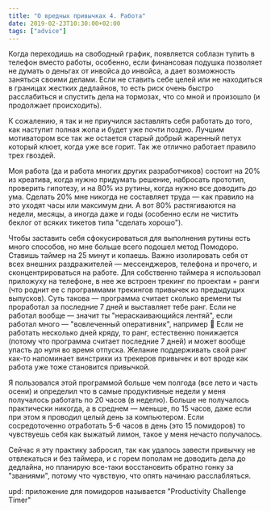 ```yaml
---
title: "О вредных привычках 4. Работа"
date: 2019-02-23T10:30:00+02:00
tags: ["advice"]
---
```


Когда переходишь на свободный график, появляется соблазн тупить в телефон вместо работы, особенно, если финансовая подушка позволяет не думать о деньгах от инвойса до инвойса, а дает возможность заняться своими делами. Если не ставить себе целей или не находиться в границах жестких дедлайнов, то есть риск очень быстро расслабиться и спустить дела на тормозах, что со мной и произошло (и продолжает происходить). 

К сожалению, я так и не приучился заставлять себя работать до того, как наступит полная жопа и будет уже почти поздно. Лучшим мотиватором все так же остается старый добрый жаренный петух который клюет, когда уже все горит. Так же отлично работает правило трех гвоздей.

Моя работа (да и работа многих других разработчиков) состоит на 20% из креатива, когда нужно придумать решение, набросать прототип, проверить гипотезу, и на 80% из рутины, когда нужно все доводить до ума. Сделать 20% мне никогда не составляет труда — как правило на это уходят часы или максимум дни. А вот 80% растягиваются на недели, месяцы, а иногда даже и годы (особенно если не чистить беклог от всяких тикетов типа "сделать хорошо").

Чтобы заставить себя сфокусироваться для выполнения рутины есть много способов, но мне больше всего подошел метод Помодоро. Ставишь таймер на 25 минут и копаешь. Важно изолировать себя от всех внешних раздражителей — мессенджеров, телефона и прочего, и сконцентрироваться на работе. Для собственно таймера я использовал приложуху на телефоне, в нее же встроен трекинг по проектам + ранги (что роднит ее с программами трекингов привычек из предыдущих выпусков). Суть такова — программа считает сколько времени ты проработал за последние 7 дней и выставляет тебе ранг. Если не работал вообще — значит ты "нераскаивающийся лентяй", если работал много — "вовлеченный оперативник", например 🙂 Если не работать несколько дней кряду, то ранг, естественно понижается (потому что программа считает последние 7 дней) и может вообще упасть до нуля во время отпуска. Желание поддерживать свой ранг как-то напоминает винстрики из трекеров привычек и вот вроде как работа уже тоже становится привычкой. 

Я пользовался этой программой больше чем полгода (все лето и часть осени) и определил что в самые продуктивные недели у меня получалось работать по 20 часов (в неделю). Больше не получалось практически никогда, а в среднем — меньше, по 15 часов, даже если при этом я проводил целый день за компьютером. Если сосредоточенно отработать 5-6 часов в день (это 15 помидоров) то чувствуешь себя как выжатый лимон, такое у меня нечасто получалось.

Сейчас я эту практику забросил, так как удалось завести привычку не отвлекаться и без таймера, и с горем пополам не доводить дела до дедлайна, но планирую все-таки восстановить обратно гонку за "званиями", потому что чувствую, что опять начинаю расслабляться.

upd: приложение для помидоров называется "Productivity Challenge Timer"